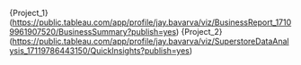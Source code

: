 {Project_1}(https://public.tableau.com/app/profile/jay.bavarva/viz/BusinessReport_17109961907520/BusinessSummary?publish=yes)
{Project_2}(https://public.tableau.com/app/profile/jay.bavarva/viz/SuperstoreDataAnalysis_17119786443150/QuickInsights?publish=yes)
